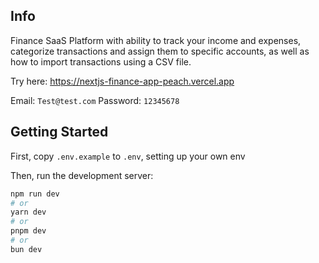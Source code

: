 ## Info
Finance SaaS Platform with ability to track your income and expenses, categorize transactions and assign them to specific accounts, as well as how to import transactions using a CSV file.

Try here: https://nextjs-finance-app-peach.vercel.app

Email: `Test@test.com`
Password: `12345678`

## Getting Started

First, copy `.env.example` to `.env`, setting up your own env

Then, run the development server:

```bash
npm run dev
# or
yarn dev
# or
pnpm dev
# or
bun dev
```
